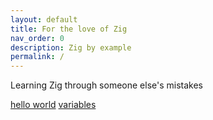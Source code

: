 ```yaml
---
layout: default
title: For the love of Zig
nav_order: 0
description: Zig by example
permalink: /
---
```


Learning Zig through someone else's mistakes


[hello world](hello-world.md)
[variables](variables.md)
